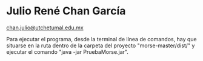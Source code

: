 # Julio René Chan García
chan.julio@utchetumal.edu.mx

Para ejecutar el programa, desde la terminal de línea de comandos, hay que situarse en la ruta dentro de la carpeta del proyecto "morse-master/dist/" y ejecutar el comando "java -jar PruebaMorse.jar".
